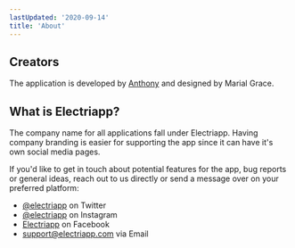 ```yaml
---
lastUpdated: '2020-09-14'
title: 'About'
---
```


## Creators

The application is developed by [Anthony](https://twitter.com/ovoant) and designed by Marial Grace.

## What is Electriapp?

The company name for all applications fall under Electriapp. Having company branding is easier for supporting the app since it can have it's own social media pages.

If you'd like to get in touch about potential features for the app, bug reports or general ideas, reach out to us directly or send a message over on your preferred platform:

- [@electriapp](https://twitter.com/electriapp) on Twitter
- [@electriapp](https://www.instagram.com/electriapp) on Instagram
- [Electriapp](https://www.facebook.com/electriapp) on Facebook
- [support@electriapp.com](mailto:support@electriapp.com) via Email

